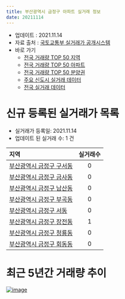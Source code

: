 ```yaml
---
title: 부산광역시 금정구 아파트 실거래 정보
date: 20211114
---
```


* 업데이트 : 2021.11.14
* 자료 출처 : [국토교통부 실거래가 공개시스템](http://rt.molit.go.kr)
* 바로 가기
    * [전국 거래량 TOP 50 지역](https://apt-info.github.io/apt-trade-info/tr)
    * [전국 거래량 TOP 50 아파트](https://apt-info.github.io/apt-trade-info/ta)
    * [전국 거래량 TOP 50 분양권](https://apt-info.github.io/apt-trade-info/tb)
    * [주요 신도시 실거래 데이터](https://apt-info.github.io/apt-trade-info/newtown)
    * [전국 실거래 데이터](https://apt-info.github.io/apt-trade-info/all)



<script async src="https://pagead2.googlesyndication.com/pagead/js/adsbygoogle.js"></script>
<!-- 기본광고 -->
<ins class="adsbygoogle"
     style="display:block"
     data-ad-client="ca-pub-1142216861245946"
     data-ad-slot="4805727019"
     data-ad-format="auto"
     data-full-width-responsive="true"></ins>
<script>
     (adsbygoogle = window.adsbygoogle || []).push({});
</script>


# 신규 등록된 실거래가 목록

* 실거래가 등록일: 2021.11.14
* 업데이트 된 실거래 수: 1 건


|지역|실거래수|
|:---|:---:|
|[부산광역시 금정구 구서동](https://apt-info.github.io/apt-trade-info/r387)|0|
|[부산광역시 금정구 금사동](https://apt-info.github.io/apt-trade-info/r391)|0|
|[부산광역시 금정구 남산동](https://apt-info.github.io/apt-trade-info/r386)|0|
|[부산광역시 금정구 부곡동](https://apt-info.github.io/apt-trade-info/r389)|0|
|[부산광역시 금정구 서동](https://apt-info.github.io/apt-trade-info/r390)|0|
|[부산광역시 금정구 장전동](https://apt-info.github.io/apt-trade-info/r388)|1|
|[부산광역시 금정구 청룡동](https://apt-info.github.io/apt-trade-info/r385)|0|
|[부산광역시 금정구 회동동](https://apt-info.github.io/apt-trade-info/r2987)|0|



<script async src="https://pagead2.googlesyndication.com/pagead/js/adsbygoogle.js"></script>
<!-- 기본광고 -->
<ins class="adsbygoogle"
     style="display:block"
     data-ad-client="ca-pub-1142216861245946"
     data-ad-slot="4805727019"
     data-ad-format="auto"
     data-full-width-responsive="true"></ins>
<script>
     (adsbygoogle = window.adsbygoogle || []).push({});
</script>


# 최근 5년간 거래량 추이


<div style="width:100%;">
    <canvas id="deal_progress" height="200"></canvas>
</div>

<script>
new Chart(document.getElementById("deal_progress"), {
    type: 'line',
    data: {
        labels: ['16.01','16.02','16.03','16.04','16.05','16.06','16.07','16.08','16.09','16.10','16.11','16.12','17.01','17.02','17.03','17.04','17.05','17.06','17.07','17.08','17.09','17.10','17.11','17.12','18.01','18.02','18.03','18.04','18.05','18.06','18.07','18.08','18.09','18.10','18.11','18.12','19.01','19.02','19.03','19.04','19.05','19.06','19.07','19.08','19.09','19.10','19.11','19.12','20.01','20.02','20.03','20.04','20.05','20.06','20.07','20.08','20.09','20.10','20.11','20.12','21.01','21.02','21.03','21.04','21.05','21.06','21.07','21.08','21.09','21.10','21.11'],
        datasets: [{
            label: '매매/분양권',
            data: [196,225,305,322,275,304,334,348,418,563,359,206,231,309,317,264,304,314,320,216,291,214,293,209,211,176,185,147,174,99,133,145,160,177,140,152,119,131,115,127,136,118,192,159,145,250,558,290,235,274,275,325,298,397,415,306,440,831,827,377,150,205,203,227,250,219,199,244,190,153,16],
            borderColor: "rgba(66, 133, 243, 1)",
            backgroundColor: "rgba(66, 133, 243, 0.05)",
            borderWidth: 1,
            pointRadius: 0,
            fill: false,
            lineTension: 0
        },{
            label: '전/월세',
            data: [138,136,112,133,122,128,144,175,145,183,144,158,163,196,117,127,106,140,158,173,185,188,221,196,273,215,199,183,150,121,165,178,157,184,151,167,205,196,184,169,139,154,167,136,154,238,219,204,218,221,171,147,146,143,171,176,166,173,179,207,205,144,150,129,155,152,138,148,134,128,36],
            borderColor: "rgba(255, 90, 0, 1)",
            backgroundColor: "rgba(255, 90, 0, 0.05)",
            borderWidth: 1,
            pointRadius: 0,
            fill: false,
            lineTension: 0
        },{
            label: '합계',
            data: [334,361,417,455,397,432,478,523,563,746,503,364,394,505,434,391,410,454,478,389,476,402,514,405,484,391,384,330,324,220,298,323,317,361,291,319,324,327,299,296,275,272,359,295,299,488,777,494,453,495,446,472,444,540,586,482,606,1004,1006,584,355,349,353,356,405,371,337,392,324,281,52],
            borderColor: "rgba(0, 0, 0, 1)",
            backgroundColor: "rgba(0, 0, 0, 0.03)",
            borderWidth: 0.1,
            pointRadius: 0,
            fill: true,
            lineTension: 0
        }
        ]
    },
    options: {
        responsive: true,
        title: {
            display: false
        },
        tooltips: {
            mode: 'index',
            intersect: false
        },
        hover: {
            mode: 'nearest',
            intersect: true
        },
        scales: {
            xAxes: [{
                display: true,
                scaleLabel: {
                    display: true,
                    labelString: '년/월'
                }
            }],
            yAxes: [{
                display: true,
                ticks: {
                    suggestedMin: 0,
                },
                scaleLabel: {
                    display: true,
                    labelString: '실거래 수'
                }
            }]
        }
    }
});

</script>


[![image](https://apt-info.github.io/images/2020-01-03-apt-trade-info/1024x500.png)](https://play.google.com/store/apps/details?id=com.aptinfo.apttradeinfo)

